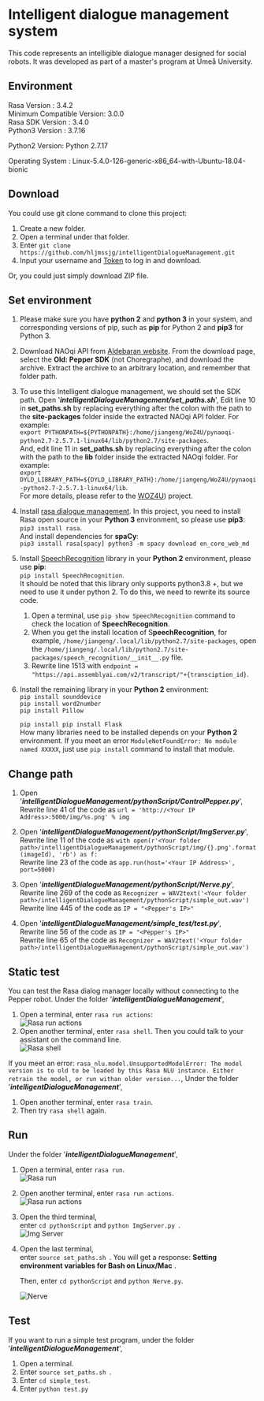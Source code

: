 # Intelligent dialogue management system

This code represents an intelligible dialogue manager designed for social robots. It was developed as part of a master's program at Umeå University.

## Environment

Rasa Version      :         3.4.2  
Minimum Compatible Version: 3.0.0  
Rasa SDK Version  :         3.4.0  
Python3 Version    :         3.7.16  

Python2 Version:             Python 2.7.17  

Operating System  :         Linux-5.4.0-126-generic-x86_64-with-Ubuntu-18.04-bionic  

## Download

You could use git clone command to clone this project:

1. Create a new folder.
2. Open a terminal under that folder.
3. Enter `git clone https://github.com/hljmssjg/intelligentDialogueManagement.git`
4. Input your username and [Token](https://stackoverflow.com/questions/68781928/support-for-password-authentication-was-removed-on-august-13-2021) to log in and download.

Or, you could just simply download ZIP file.

## Set environment

1. Please make sure you have **python 2** and **python 3** in your system, and corresponding versions of pip, such as **pip** for Python 2 and **pip3** for Python 3.

2. Download NAOqi API from [Aldebaran website](https://www.aldebaran.com/en/support/pepper-naoqi-2-9/downloads-softwares). From the download page, select the **Old: Pepper SDK** (not Choregraphe), and download the archive.   Extract the archive to an arbitrary location, and remember that folder path.

3. To use this Intelligent dialogue management, we should set the SDK path. Open '***intelligentDialogueManagement/set_paths.sh***', Edit line 10 in **set_paths.sh** by replacing everything after the colon with the path to the **site-packages** folder inside the extracted NAOqi API folder. For example:  
   `export PYTHONPATH=${PYTHONPATH}:/home/jiangeng/WoZ4U/pynaoqi-python2.7-2.5.7.1-linux64/lib/python2.7/site-packages`.   
   And, edit line 11 in **set_paths.sh** by replacing everything after the colon with the path to the **lib** folder inside the extracted NAOqi folder. For example:   
   `export DYLD_LIBRARY_PATH=${DYLD_LIBRARY_PATH}:/home/jiangeng/WoZ4U/pynaoqi-python2.7-2.5.7.1-linux64/lib`.  
   For more details, please refer to the [WOZ4U](https://github.com/frietz58/WoZ4U)) project.
   
4. Install [rasa dialogue management](https://rasa.com/docs/rasa/installation/installing-rasa-open-source/). In this project, you need to install Rasa open source in your **Python 3** environment, so please use **pip3**:  
   `pip3 install rasa`.  
   And install dependencies for **spaCy**:   
   `pip3 install rasa[spacy]
   python3 -m spacy download en_core_web_md`  

5. Install [SpeechRecognition](https://pypi.org/project/SpeechRecognition/) library in your **Python 2** environment, please use **pip**:   
   `pip install SpeechRecognition`.  
   It should be noted that this library only supports python3.8 +, but we need to use it under python 2. To do this, we need to rewrite its source code.

   1. Open a terminal, use `pip show SpeechRecognition` command to check the location of **SpeechRecognition**.
   2. When you get the install location of S**peechRecognition**, for example, `/home/jiangeng/.local/lib/python2.7/site-packages`, open the `/home/jiangeng/.local/lib/python2.7/site-packages/speech_recognition/__init__.py` file.
   3. Rewrite line 1513 with `endpoint = "https://api.assemblyai.com/v2/transcript/"+{transciption_id}`.

6. Install the remaining library in your **Python 2** environment:  
   `pip install sounddevice`  
   `pip install word2number`  
   `pip install Pillow`             

   `pip install pip install Flask `   
   How many libraries need to be installed depends on your **Python 2** environment. If you meet an error `ModuleNotFoundError: No module named XXXXX`, just use `pip install` command to install that module.

   


## Change path

1. Open '***intelligentDialogueManagement/pythonScript/ControlPepper.py***',  
   Rewrite line 41 of the code as `url = 'http://<Your IP Address>:5000/img/%s.png' % img`
2. Open '***intelligentDialogueManagement/pythonScript/ImgServer.py***',  
   Rewrite line 11 of the code as `with open(r'<Your folder path>/intelligentDialogueManagement/pythonScript/img/{}.png'.format(imageId), 'rb') as f:`  
   Rewrite line 23 of the code as `app.run(host='<Your IP Address>', port=5000)`
3. Open '***intelligentDialogueManagement/pythonScript/Nerve.py***',  
   Rewrite line 269 of the code as `Recognizer = WAV2text('<Your folder path>/intelligentDialogueManagement/pythonScript/simple_out.wav')`  
   Rewrite line 445 of the code as `IP = "<Pepper's IP>"`

4. Open '***intelligentDialogueManagement/simple_test/test.py***',  
   Rewrite line 56 of the code as `IP = "<Pepper's IP>" `   
   Rewrite line 65 of the code as `Recognizer = WAV2text('<Your folder path>/intelligentDialogueManagement/pythonScript/simple_out.wav') ` 

## Static test

You can test the Rasa dialog manager locally without connecting to the Pepper robot. Under the folder '***intelligentDialogueManagement***',

1. Open a terminal, enter `rasa run actions`:  
   ![Rasa run actions](https://github.com/hljmssjg/intelligentDialogueManagement/blob/main/README_IMG/runActions.png)
2. Open another terminal, enter `rasa shell`. Then you could talk to your assistant on the command line.  
   ![Rasa shell](https://github.com/hljmssjg/intelligentDialogueManagement/blob/main/README_IMG/rasaShell.png)

If you meet an error: `rasa_nlu.model.UnsupportedModelError: The model version is to old to be loaded by this Rasa NLU instance. Either retrain the model, or run withan older version...`, Under the folder '***intelligentDialogueManagement***',

1. Open another terminal, enter `rasa train`.
2. Then try `rasa shell` again.

## Run

Under the folder '***intelligentDialogueManagement***',

1. Open a terminal, enter `rasa run`.  
   ![Rasa run](https://github.com/hljmssjg/intelligentDialogueManagement/blob/main/README_IMG/rasaRun.png)
2. Open another terminal, enter `rasa run actions`.  
   ![Rasa run actions](https://github.com/hljmssjg/intelligentDialogueManagement/blob/main/README_IMG/runActions.png)
3. Open the third terminal,  
   enter `cd pythonScript` and `python ImgServer.py `.  
   ![Img Server](https://github.com/hljmssjg/intelligentDialogueManagement/blob/main/README_IMG/ImgServer.png)
4. Open the last terminal,  
   enter `source set_paths.sh `. You will get a response: **Setting environment variables for Bash on Linux/Mac** .    
   
   Then,  enter `cd pythonScript` and `python Nerve.py`.
   
   ![Nerve](https://github.com/hljmssjg/intelligentDialogueManagement/blob/main/README_IMG/Nerve.png)

## Test

If you want to run a simple test program, under the folder '***intelligentDialogueManagement***',

1. Open a terminal.
2. Enter `source set_paths.sh `.
3. Enter `cd simple_test`.
4. Enter `python test.py`

